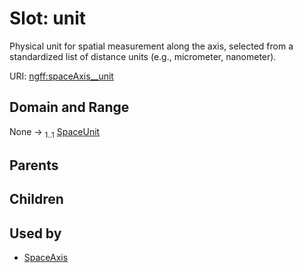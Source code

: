
# Slot: unit

Physical unit for spatial measurement along the axis, selected from a standardized list of distance units  (e.g., micrometer, nanometer).

URI: [ngff:spaceAxis__unit](https://w3id.org/ome/ngff/spaceAxis__unit)


## Domain and Range

None &#8594;  <sub>1..1</sub> [SpaceUnit](SpaceUnit.md)

## Parents


## Children


## Used by

 * [SpaceAxis](SpaceAxis.md)
